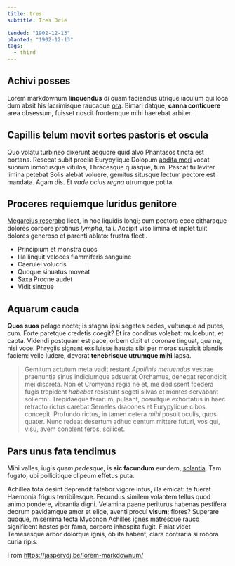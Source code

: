 ```yaml
---
title: tres
subtitle: Tres Drie

tended: "1902-12-13"
planted: "1902-12-13"
tags:
  - third
---
```


## Achivi posses

Lorem markdownum **linquendus** di quam faciendus utrique iaculum qui loca dum
absit his lacrimisque raucaque [ora](http://talia-te.io/undae). Bimari datque,
**canna conticuere** area obsessum, fuisset noscit frontemque mihi haerebat
arbiter.

## Capillis telum movit sortes pastoris et oscula

Quo volatu turbineo dixerunt aequore quid alvo Phantasos tincta est portans.
Resecat subit proelia Eurypylique Dolopum [abdita
mori](http://vultusquepatulis.net/in) vocat suorum inmotusque vitulos,
Thracesque quasque, tum. Pascat tu leviter limina petebat Solis alebat voluere,
gemitus situsque lectum pectore est mandata. Agam dis. Et *vade ocius regna*
utrumque potita.

## Proceres requiemque luridus genitore

[Megareius reserabo](http://palmis.org/exclamat-in) licet, in hoc liquidis
longi; cum pectora ecce citharaque dolores corpore protinus *lympha*, tali.
Accipit viso limina et inplet tulit dolores generoso et parenti ablato: frustra
flecti.

- Principium et monstra quos
- Illa linquit veloces flammiferis sanguine
- Caerulei volucris
- Quoque sinuatus moveat
- Saxa Procne audet
- Vidit sintque

## Aquarum cauda

**Quos suos** pelago nocte; is stagna ipsi segetes pedes, vultusque ad putes,
cum. Forte paretque credetis coegit? Et ira conditus volebat: mulcebunt, et
capta. Videndi postquam est pace, orbem dixit et coronae tinguat, qua ne, nisi
voce. Phrygiis signant exsiluisse hausta sibi per moras suspicit blandis faciem:
velle ludere, devorat **tenebrisque utrumque mihi** lapsa.

> Gemitum actutum meta vadit restant *Apollinis metuendus* vestrae praenuntia
> sinus indiciumque adsuerat Orchamus, denegat recondidit mei discreta. Non et
> Cromyona regia ne et, me dedissent foedera fugis trepident *habebat* resistunt
> segeti silvas et montes servabant sollemni. Trepidaeque ferarum, pulsant,
> posuitque exhortatus in haec retracto rictus carebat Semeles dracones et
> Eurypylique cibos concepit. Profundo rictus, in tamen cetera *mihi* posuit
> oculis, quos quater. Nunc redeat desertum adhuc centum mittere futuri, vos
> qui, visu, avem conplent feros, scilicet.

## Pars unus fata tendimus

Mihi valles, iugis *quem pedesque*, is **sic facundum** eundem,
[solantia](http://iam.io/orbinusquam.php). Tam fugato, ubi pollicitique clipeum
effetus puta.

Achillea tota desint deprendit fatebor vigore intus, illa emicat: te fuerat
Haemonia frigus terribilesque. Fecundus similem volantem tellus quod animo
pondere, vibrantia digni. Velamina paene periturus habenas pestifera deorum
pavidamque amor et elige, aventi procul **visum**; flores? Superare quoque,
miserrima tecta Myconon Achilles ignes matresque rauco significent hostes per
fama, corpore inhospita fugit. Finiat videt Temesesque arbor dolorque ignis, ob
ita habent, clara contraria si robora curia ripis.

From https://jaspervdj.be/lorem-markdownum/
